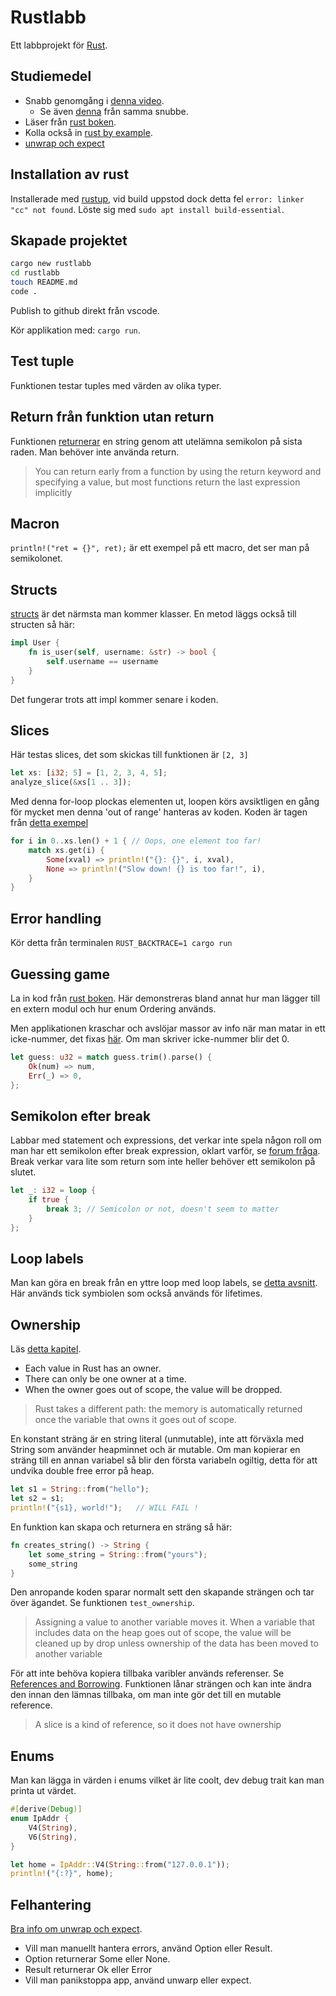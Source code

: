 # Rustlabb

Ett labbprojekt för [Rust](https://www.rust-lang.org/).

## Studiemedel

- Snabb genomgång i [denna video](https://www.youtube.com/watch?v=br3GIIQeefY).
    - Se även [denna](https://www.youtube.com/watch?v=Z3xPIYHKSoI) från samma snubbe.
- Läser från [rust boken](https://doc.rust-lang.org/book/title-page.html). 
- Kolla också in [rust by example](https://doc.rust-lang.org/rust-by-example/index.html).
- [unwrap och expect](https://www.jacksondawkins.com/blog/unwrap-and-expect-in-rust)

## Installation av rust

Installerade med [rustup](https://www.rust-lang.org/tools/install), vid build uppstod dock detta fel `error: linker "cc" not found`.
Löste sig med `sudo apt install build-essential`.

## Skapade projektet

```bash
cargo new rustlabb
cd rustlabb
touch README.md
code .
```

Publish to github direkt från vscode.

Kör applikation med: `cargo run`.




## Test tuple

Funktionen testar tuples med värden av olika typer. 

## Return från funktion utan return

Funktionen [returnerar](https://doc.rust-lang.org/book/ch03-03-how-functions-work.html#functions-with-return-values) en string genom att utelämna semikolon på sista raden.
Man behöver inte använda return.

> You can return early from a function by using the return keyword and specifying a value, but most functions return the last expression implicitly

## Macron

`println!("ret = {}", ret);` är ett exempel på ett macro, det ser man på semikolonet.

## Structs

[structs](https://doc.rust-lang.org/book/ch05-01-defining-structs.html?highlight=struct#defining-and-instantiating-structs) är det närmsta man kommer klasser. En metod läggs också till structen så här:

```rust
impl User {
    fn is_user(self, username: &str) -> bool {
        self.username == username
    }
}
```

Det fungerar trots att impl kommer senare i koden.

## Slices

Här testas slices, det som skickas till funktionen är `[2, 3]`

```rust
let xs: [i32; 5] = [1, 2, 3, 4, 5];
analyze_slice(&xs[1 .. 3]);
```

Med denna for-loop plockas elementen ut, loopen körs avsiktligen en gång för mycket men denna 'out of range' hanteras av koden.
Koden är tagen från [detta exempel](https://doc.rust-lang.org/rust-by-example/primitives/array.html)

```rust
for i in 0..xs.len() + 1 { // Oops, one element too far!
    match xs.get(i) {
        Some(xval) => println!("{}: {}", i, xval),
        None => println!("Slow down! {} is too far!", i),
    }
}
```

## Error handling

Kör detta från terminalen
`RUST_BACKTRACE=1 cargo run`

## Guessing game

La in kod från [rust boken](https://doc.rust-lang.org/book/ch02-00-guessing-game-tutorial.html). Här demonstreras bland annat hur man lägger till en extern modul och hur enum Ordering används.

Men applikationen kraschar och avslöjar massor av info när man matar in ett icke-nummer, det fixas [här](https://doc.rust-lang.org/book/ch02-00-guessing-game-tutorial.html#handling-invalid-input). Om man skriver icke-nummer blir det 0.

```rust
let guess: u32 = match guess.trim().parse() {
    Ok(num) => num,
    Err(_) => 0,
};
```

## Semikolon efter break

Labbar med statement och expressions, det verkar inte spela någon roll om man har ett semikolon efter break expression, oklart varför, se [forum fråga](https://stackoverflow.com/questions/65024479/why-does-break-not-need-a-semicolon-when-ending-a-loop). Break verkar vara lite som return som inte heller behöver ett semikolon på slutet.

```rust
let _: i32 = loop {
    if true {
        break 3; // Semicolon or not, doesn't seem to matter
    }
};
```

## Loop labels

Man kan göra en break från en yttre loop med loop labels, se [detta avsnitt](https://doc.rust-lang.org/book/ch03-05-control-flow.html#loop-labels-to-disambiguate-between-multiple-loops). Här används tick symbiolen som också används för lifetimes.

## Ownership

Läs [detta kapitel](https://doc.rust-lang.org/book/ch04-01-what-is-ownership.html).

- Each value in Rust has an owner.
- There can only be one owner at a time.
- When the owner goes out of scope, the value will be dropped.

> Rust takes a different path: the memory is automatically returned once the variable that owns it goes out of scope.

En konstant sträng är en string literal (unmutable), inte att förväxla med String som använder heapminnet och är mutable. Om man kopierar en sträng till en annan variabel så blir den första variabeln ogiltig, detta för att undvika double free error på heap.

```rust
let s1 = String::from("hello");
let s2 = s1;
println!("{s1}, world!");   // WILL FAIL !
```

En funktion kan skapa och returnera en sträng så här:

```rust
fn creates_string() -> String {
    let some_string = String::from("yours");
    some_string
}
```

Den anropande koden sparar normalt sett den skapande strängen och tar över ägandet. Se funktionen `test_ownership`.

> Assigning a value to another variable moves it. When a variable that includes data on the heap goes out of scope, the value will be cleaned up by drop unless ownership of the data has been moved to another variable

För att inte behöva kopiera tillbaka varibler används referenser. Se [References and Borrowing](https://doc.rust-lang.org/book/ch04-02-references-and-borrowing.html). Funktionen lånar strängen och kan inte ändra den innan den lämnas tillbaka, om man inte gör det till en mutable reference.

> A slice is a kind of reference, so it does not have ownership

## Enums

Man kan lägga in värden i enums vilket är lite coolt, dev debug trait kan man printa ut värdet.

```rust
#[derive(Debug)]
enum IpAddr {
    V4(String),
    V6(String),
}

let home = IpAddr::V4(String::from("127.0.0.1"));
println!("{:?}", home);
```

## Felhantering

[Bra info om unwrap och expect](https://www.jacksondawkins.com/blog/unwrap-and-expect-in-rust). 

- Vill man manuellt hantera errors, använd Option eller Result.
- Option returnerar Some eller None.
- Result returnerar Ok eller Error
- Vill man panikstoppa app, använd unwarp eller expect.